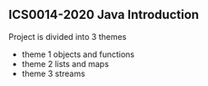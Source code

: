 ## ICS0014-2020 Java Introduction

Project is divided into 3 themes
* theme 1 objects and functions
* theme 2 lists and maps
* theme 3 streams

